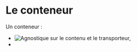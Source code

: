 <!-- TITLE: Docker - Introduction -->
<!-- SUBTITLE: A quick summary of Introduction -->

# Le conteneur
Un conteneur :
* ![Agnostique](https://fr.wiktionary.org/wiki/agnostique) sur le contenu et le transporteur,
* 